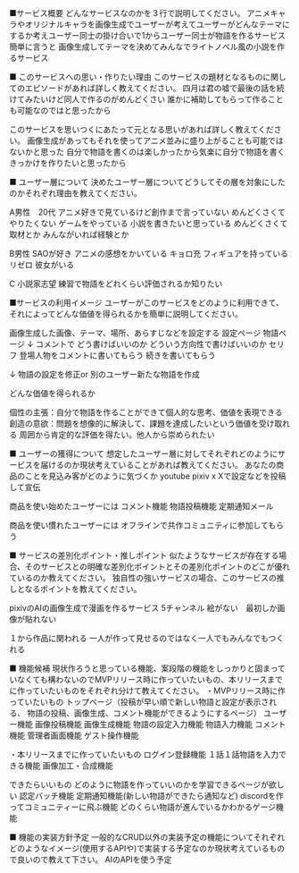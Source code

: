 ■サービス概要
どんなサービスなのかを３行で説明してください。
アニメキャラやオリジナルキャラを画像生成でユーザーが考えてユーザーがどんなテーマにするか考えユーザー同士の掛け合いで1からユーザー同士が物語を作るサービス
簡単に言うと
画像生成してテーマを決めてみんなでライトノベル風の小説を作るサービス

■ このサービスへの思い・作りたい理由
このサービスの題材となるものに関してのエピソードがあれば詳しく教えてください。
四月は君の嘘で最後の話を続けてみたいけど同人で作るのがめんどくさい
誰かに補助してもらって作ることも可能なのではと思ったから


このサービスを思いつくにあたって元となる思いがあれば詳しく教えてください。
画像生成があってもそれを使ってアニメ並みに盛り上がることも可能ではないかと思った
自分で物語を書くのは楽しかったから気楽に自分で物語を書くきっかけを作りたいと思ったから

■ ユーザー層について
決めたユーザー層についてどうしてその層を対象にしたのかそれぞれ理由を教えてください。


A男性　20代
アニメ好きで見ているけど創作まで言っていない
めんどくさくてやりたくない
ゲームをやっている
小説を書きたいと思っている
めんどくさくて取材とか
みんながいれば経験とか

B男性
SAOが好き
アニメの感想をかいている
キョロ充
フィギュアを持っている
リゼロ
彼女がいる

C
小説家志望
練習で物語をどれくらい評価されるか知りたい



■サービスの利用イメージ
ユーザーがこのサービスをどのように利用できて、それによってどんな価値を得られるかを簡単に説明してください。

画像生成した画像、テーマ、場所、あらすじなどを設定する
設定ページ
物語ページ
↓
コメントで
どう書けばいいのか
どういう方向性で書けばいいのか
セリフ
登場人物をコメントに書いてもらう
続きを書いてもらう

↓
物語の設定を修正or 別のユーザー新たな物語を作成


どんな価値を得られるか

個性の主張：自分で物語を作ることができて個人的な思考、価値を表現できる
創造の意欲：問題を想像的に解決して、課題を達成したいという価値を受け取れる
周囲から肯定的な評価を得たい。他人から崇められたい


■ ユーザーの獲得について
想定したユーザー層に対してそれぞれどのようにサービスを届けるのか現状考えていることがあれば教えてください。
あなたの商品のことを見込み客がどのように気づくか
youtube pixiv x
Xで設定などを投稿して宣伝


商品を使い始めたユーザーには
コメント機能
物語投稿機能
定期通知メール

商品を使い慣れたユーザーには
オフラインで共作コミュニティに参加してもらう



■ サービスの差別化ポイント・推しポイント
似たようなサービスが存在する場合、そのサービスとの明確な差別化ポイントとその差別化ポイントのどこが優れているのか教えてください。
独自性の強いサービスの場合、このサービスの推しとなるポイントを教えてください。

pixivのAIの画像生成で漫画を作るサービス
5チャンネル
絵がない　最初しか画像が貼れない

１から作品に関われる
一人が作って見せるのではなく一人でもみんなでもつくれる



■ 機能候補
現状作ろうと思っている機能、案段階の機能をしっかりと固まっていなくても構わないのでMVPリリース時に作っていたいもの、本リリースまでに作っていたいものをそれぞれ分けて教えてください。
・MVPリリース時に作っていたいもの
トップページ（投稿が早い順で新しい物語と設定が表示される、
物語の投稿、画像生成、コメント機能ができるようにするページ）
ユーザー機能
画像投稿機能
画像生成機能
物語の設定入力機能
物語入力機能
コメント機能
管理者画面機能
ゲスト操作機能

・本リリースまでに作っていたいもの
ログイン登録機能
１話１話物語を入力できる機能
画像加工・合成機能

できたらいいもの
どのように物語を作っていいのかを学習できるページが欲しい
認定バッチ機能
定期通知機能(新しい物語ができたら通知など)
discordを作ってコミュニティーに飛ぶ機能
どのくらい物語が進んでいるかわかるゲージ機能

■ 機能の実装方針予定
一般的なCRUD以外の実装予定の機能についてそれぞれどのようなイメージ(使用するAPIや)で実装する予定なのか現状考えているもので良いので教えて下さい。
AIのAPIを使う予定
